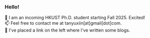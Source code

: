 ### Hello!

🔭 I am an incoming HKUST Ph.D. student starting Fall 2025. Excited!                                        
📫 Feel free to contact me at tanyuxiin[at]gmail[dot]com.    
📖 I've placed a link on the left where I've written some blogs. 
